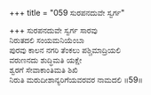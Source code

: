 +++
title = "059 ಸುರಪನದುವೇ ಸ್ವರ್ಗ"

+++
ಸುರಪನದುವೇ ಸ್ವರ್ಗ ಸಾರವು  
ನಿರುತದಲಿ ಸಂಯಮನಿಯೆಂಬಾ  
ಪುರವು ಕಾಲನ ನಗರಿ ತೆಂಕಲು ಪಶ್ಚಿಮಾದ್ರಿಯಲಿ   
ವರುಣನದು ಶುದ್ಧಿಮತಿ ಯಕ್ಷೇ  
ಶ್ವರಗೆ ಸೇವಾಕಾಂತಿಮತಿ ಶಿಖಿ  
ನಿರುತಿ ಮರುದೀಶಾನ್ಯರಿಗೆಯವರವರ ನಾಮದಲಿ     ॥59॥